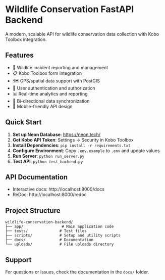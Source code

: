 # Wildlife Conservation FastAPI Backend

A modern, scalable API for wildlife conservation data collection with Kobo Toolbox integration.

## Features

- 🦁 Wildlife incident reporting and management
- 📋 Kobo Toolbox form integration
- 🗺️ GPS/spatial data support with PostGIS
- 👥 User authentication and authorization
- 📊 Real-time analytics and reporting
- 🔄 Bi-directional data synchronization
- 📱 Mobile-friendly API design

## Quick Start

1. **Set up Neon Database**: https://neon.tech/
2. **Get Kobo API Token**: Settings → Security in Kobo Toolbox
3. **Install Dependencies**: `pip install -r requirements.txt`
4. **Configure Environment**: Copy `.env.example` to `.env` and update values
5. **Run Server**: `python run_server.py`
6. **Test API**: `python test_backend.py`

## API Documentation

- Interactive docs: http://localhost:8000/docs
- ReDoc: http://localhost:8000/redoc

## Project Structure

```
wildlife-conservation-backend/
├── app/                 # Main application code
├── tests/              # Test files
├── scripts/            # Setup and utility scripts
├── docs/               # Documentation
└── uploads/            # File uploads directory
```

## Support

For questions or issues, check the documentation in the `docs/` folder.
